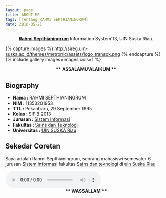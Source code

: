 ```yaml
---
layout: page
title: ABOUT ME
tags: [Tentang RAHMI SEPTHIANINGRUM]
date: 2016-05-21
---
```

    
<center><a href="https://www.facebook.com/jaay.ddickdhasterlhy"><b>Rahmi Septhianingrum</b></a> Information System'13, UIN Suska Riau.</center>


{% capture images %}
    http://sireg.uin-suska.ac.id/themes/metronic/assets/logo_transok.png
{% endcapture %}
{% include gallery images=images cols=1 %}

<center><b> ** ASSALAMU'ALAIKUM ** </b></center>


## <b>Biography</b>
* <b>Nama : </b>RAHMI SEPTHIANINGRUM
* <b>NIM : </b>11353201953
* <b>TTL : </b>Pekanbaru, 29 September 1995 
* <b>Kelas : </b>SIF’B 2013
* <b>Jurusan : </b><a href="http://sif.uin-suska.ac.id">Sistem Informasi</a>
* <b>Fakultas : </b><a href="http://fst.uin-suska.ac.id/">Sains dan Teknologi</a>
* <b>Universitas : </b><a href="htpp://uin-suska.ac.id/">UIN SUSKA Riau</a>


## <b>Sekedar Coretan</b>

Saya adalah Rahmi Septhianingrum, seorang mahasiswi semesater 6 jurusan <a href="http://sif.uin-suska.ac.id">Sistem Informasi</a> fakultas <a href="http://fst.uin-suska.ac.id/">Sains dan teknologi</a> di  <a href="htpp://uin-suska.ac.id/">uin Suska Riau</a> 

<audio controls autoplay> 
<source src="http://rahmi0995.github.io/Edcoustic - Muhasabah Cinta.mp3" type="audio/wav"> 
<source src="http://rahmi0995.github.io/Edcoustic - Muhasabah Cinta.mp3 type="audio/mpeg"> 
</audio>
      
<center><b> ** WASSALLAM ** </b></center>
